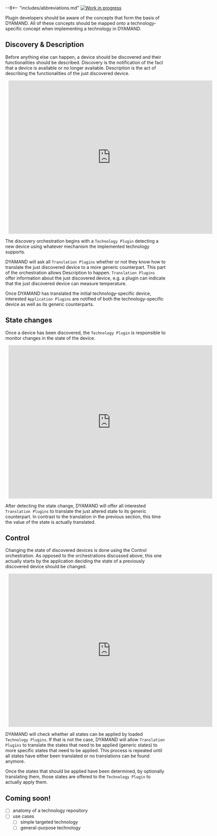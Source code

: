 --8<-- "includes/abbreviations.md"
[![Work in progress](https://img.shields.io/badge/status-wip-yellow)](https://www.repostatus.org/#wip)

Plugin developers should be aware of the concepts that form the basis of DYAMAND. All of these concepts should be mapped onto a technology-specific concept when implementing a technology in DYAMAND.

## Discovery & Description

Before anything else can happen, a device should be discovered and their functionalities should be described. Discovery is the notification of the fact that a device is available or no longer available. Description is the act of describing the functionalities of the just discovered device.

<div style="width: 640px; height: 480px; margin: 10px; position: relative;"><iframe allowfullscreen frameborder="0" style="width:640px; height:480px" src="https://lucid.app/documents/embeddedchart/7144454e-958f-4840-8c44-1cc308e9c4e9" id="~VvFNoJLlssQ"></iframe></div>

The discovery orchestration begins with a `Technology Plugin` detecting a new device using whatever mechanism the implemented technology supports.

DYAMAND will ask all `Translation Plugins` whether or not they know how to translate the just discovered device to a more generic counterpart. This part of the orchestration allows Description to happen. `Translation Plugins` offer information about the just discovered device, e.g. a plugin can indicate that the just discovered device can measure temperature.

Once DYAMAND has translated the initial technology-specific device, interested `Application Plugins` are notified of both the technology-specific device as well as its generic counterparts.

## State changes

Once a device has been discovered, the `Technology Plugin` is responsible to monitor changes in the state of the device.

<div style="width: 640px; height: 480px; margin: 10px; position: relative;"><iframe allowfullscreen frameborder="0" style="width:640px; height:480px" src="https://lucid.app/documents/embeddedchart/cb1f63ac-b1e2-404e-8321-25391ccdce1a" id="J3vFTAQ573Ip"></iframe></div>

After detecting the state change, DYAMAND will offer all interested `Translation Plugins` to translate the just altered state to its generic counterpart. In contrast to the translation in the previous section, this time the value of the state is actually translated.

## Control

Changing the state of discovered devices is done using the Control orchestration. As opposed to the orchestrations discussed above, this one actually starts by the application deciding the state of a previously discovered device should be changed.

<div style="width: 640px; height: 480px; margin: 10px; position: relative;"><iframe allowfullscreen frameborder="0" style="width:640px; height:480px" src="https://lucid.app/documents/embeddedchart/acdb6d5c-cb82-48fd-b2da-d19d7e107f5f" id="I7vFR4JKfuIZ"></iframe></div>

DYAMAND will check whether all states can be applied by loaded `Technology Plugins`. If that is not the case, DYAMAND will allow `Translation Plugins` to translate the states that need to be applied (generic states) to more specific states that need to be applied. This process is repeated until all states have either been translated or no translations can be found anymore.

Once the states that should be applied have been determined, by optionally translating them, those states are offered to the `Technology Plugin` to actually apply them.

## Coming soon!

- [ ] anatomy of a technology repository
- [ ] use cases
    * [ ] simple targeted technology
    * [ ] general-purpose technology
